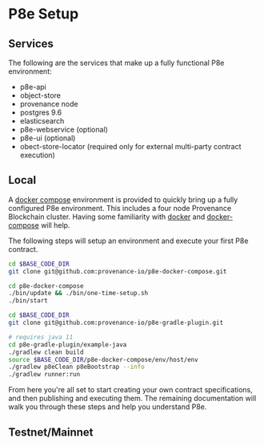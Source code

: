 # P8e Setup

## Services

The following are the services that make up a fully functional P8e environment:

* p8e-api
* object-store
* provenance node
* postgres 9.6
* elasticsearch
* p8e-webservice \(optional\)
* p8e-ui \(optional\)
* obect-store-locator \(required only for external multi-party contract execution\)

## Local

A [docker compose](https://github.com/provenance-io/p8e-docker-compose) environment is provided to quickly bring up a fully configured P8e environment. This includes a four node Provenance Blockchain cluster. Having some familiarity with [docker](https://docs.docker.com/) and [docker-compose](https://docs.docker.com/compose/) will help.

The following steps will setup an environment and execute your first P8e contract.

```bash
cd $BASE_CODE_DIR
git clone git@github.com:provenance-io/p8e-docker-compose.git

cd p8e-docker-compose
./bin/update && ./bin/one-time-setup.sh
./bin/start

cd $BASE_CODE_DIR
git clone git@github.com:provenance-io/p8e-gradle-plugin.git

# requires java 11
cd p8e-gradle-plugin/example-java
./gradlew clean build
source $BASE_CODE_DIR/p8e-docker-compose/env/host/env
./gradlew p8eClean p8eBootstrap --info
./gradlew runner:run
```

From here you're all set to start creating your own contract specifications, and then publishing and executing them. The remaining documentation will walk you through these steps and help you understand P8e.

## Testnet/Mainnet



